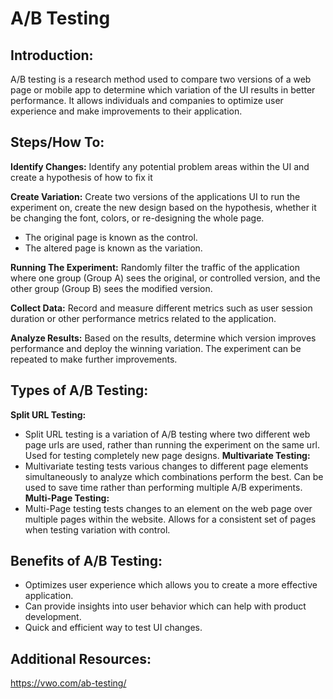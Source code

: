 # A/B Testing

## **Introduction:**
A/B testing is a research method used to compare two versions of a web page or mobile app to determine which variation of the UI results in better performance. It allows individuals and companies to optimize user experience and make improvements to their application. 

## **Steps/How To:**
**Identify Changes:** Identify any potential problem areas within the UI and create a hypothesis of how to fix it

**Create Variation:** Create two versions of the applications UI to run the experiment on, create the new design based on the hypothesis, whether it be changing the font, colors, or re-designing the whole page. 
- The original page is known as the control.
- The altered page is known as the variation.

**Running The Experiment:** Randomly filter the traffic of the application where one group (Group A) sees the original, or controlled version, and the other group (Group B) sees the modified version.

**Collect Data:** Record and measure different metrics such as user session duration or other performance metrics related to the application.

**Analyze Results:** Based on the results, determine which version improves performance and deploy the winning variation. The experiment can be repeated to make further improvements.

## **Types of A/B Testing:**
**Split URL Testing:** 
- Split URL testing is a variation of A/B testing where two different web page urls are used, rather than running the experiment on the same url. Used for testing completely new page designs.
**Multivariate Testing:**
- Multivariate testing tests various changes to different page elements simultaneously to analyze which combinations perform the best. Can be used to save time rather than performing multiple A/B experiments.
**Multi-Page Testing:**
- Multi-Page testing tests changes to an element on the web page over multiple pages within the website. Allows for a consistent set of pages when testing variation with control.

## **Benefits of A/B Testing:**
- Optimizes user experience which allows you to create a more effective application.
- Can provide insights into user behavior which can help with product development.
- Quick and efficient way to test UI changes.

## **Additional Resources:** 
https://vwo.com/ab-testing/
